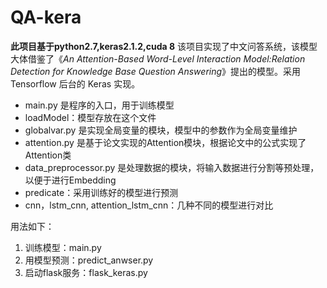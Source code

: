 # QA-kera
**此项目基于python2.7,keras2.1.2,cuda 8**
该项目实现了中文问答系统，该模型大体借鉴了《*An Attention-Based Word-Level Interaction Model:Relation Detection for Knowledge Base Question Answering*》提出的模型。采用Tensorflow 后台的 Keras 实现。

- main.py 是程序的入口，用于训练模型
- loadModel：模型存放在这个文件
- globalvar.py 是实现全局变量的模块，模型中的参数作为全局变量维护
- attention.py 是基于论文实现的Attention模块，根据论文中的公式实现了Attention类
- data_preprocessor.py 是处理数据的模块，将输入数据进行分割等预处理，以便于进行Embedding
- predicate：采用训练好的模型进行预测
- cnn，lstm_cnn, attention_lstm_cnn：几种不同的模型进行对比

用法如下：

1. 训练模型：main.py
2. 用模型预测：predict_anwser.py
3. 启动flask服务：flask_keras.py